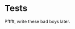 <!--
  Spile Minecraft Server
  Copyright (C) 2020 The Spile Developers
  
  This program is free software: you can redistribute it and/or modify
  it under the terms of the GNU Lesser General Public License as published by
  the Free Software Foundation, either version 3 of the License, or
  (at your option) any later version.
  
  This program is distributed in the hope that it will be useful,
  but WITHOUT ANY WARRANTY; without even the implied warranty of
  MERCHANTABILITY or FITNESS FOR A PARTICULAR PURPOSE.  See the
  GNU Lesser General Public License for more details.
  
  You should have received a copy of the GNU Lesser General Public License
  along with this program.  If not, see <https: //www.gnu.org/licenses/>.
-->

# Tests

Pfffft, write these bad boys later.
